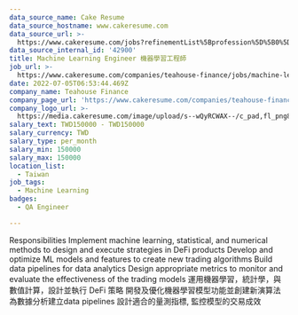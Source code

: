 ```yaml
---
data_source_name: Cake Resume
data_source_hostname: www.cakeresume.com
data_source_url: >-
  https://www.cakeresume.com/jobs?refinementList%5Bprofession%5D%5B0%5D=engineering_qa-engineer&refinementList%5Bsalary_type%5D=per_month&refinementList%5Bsalary_currency%5D=TWD&range%5Bsalary_range%5D%5Bmax%5D=600000
data_source_internal_id: '42900'
title: Machine Learning Engineer 機器學習工程師
job_url: >-
  https://www.cakeresume.com/companies/teahouse-finance/jobs/machine-learning-engineer-dd7d90
date: 2022-07-05T06:53:44.469Z
company_name: Teahouse Finance
company_page_url: 'https://www.cakeresume.com/companies/teahouse-finance'
company_logo_url: >-
  https://media.cakeresume.com/image/upload/s--wQyRCWAX--/c_pad,fl_png8,h_200,w_200/v1639039615/ygbbgridez1kd3fukokl.png
salary_text: TWD150000 - TWD150000
salary_currency: TWD
salary_type: per_month
salary_min: 150000
salary_max: 150000
location_list:
  - Taiwan
job_tags:
  - Machine Learning
badges:
  - QA Engineer

---
```


Responsibilities Implement machine learning, statistical, and numerical methods to design and execute strategies in DeFi products Develop and optimize ML models and features to create new trading algorithms Build data pipelines for data analytics Design appropriate metrics to monitor and evaluate the effectiveness of the trading models 運用機器學習，統計學，與數值計算，設計並執行 DeFi 策略 開發及優化機器學習模型功能並創建新演算法 為數據分析建立data pipelines 設計適合的量測指標, 監控模型的交易成效